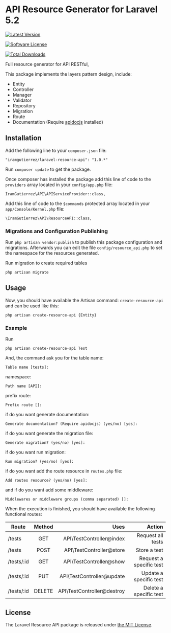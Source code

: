 # API Resource Generator for Laravel 5.2

[![Latest Version](http://img.shields.io/github/release/iramgutierrez/laravel-resource-api.svg?style=flat-square)](https://github.com/iramgutierrez/laravel-resource-api/releases)

[![Software License](https://img.shields.io/badge/license-MIT-brightgreen.svg?style=flat-square)](LICENSE.md)

[![Total Downloads](https://img.shields.io/packagist/dt/iramgutierrez/laravel-resource-api.svg?style=flat-square)](https://packagist.org/packages/iramgutierrez/laravel-resource-api)

Full resource generator for API RESTful, 

This package implements the layers pattern design, include:

* Entity
* Controller
* Manager
* Validator
* Repository
* Migration
* Route
* Documentation (Require [apidocjs](http://apidocjs.com) installed)

## Installation

Add the following line to your `composer.json` file:

```
"iramgutierrez/laravel-resource-api": "1.0.*"
```

Run `composer update` to get the package.

Once composer has installed the package add this line of code to the `providers` array located in your `config/app.php` file:

```
IramGutierrez\API\APIServiceProvider::class,
```

Add this line of code to the `$commands` protected array located in your `app/Console/Kernel.php` file:

```
\IramGutierrez\API\ResourceAPI::class,
```

### Migrations and Configuration Publishing
Run `php artisan vendor:publish` to publish this package configuration and migrations. Afterwards you can edit the file `config/resource_api.php` to set the namespace for the resources generated.

Run migration to create required tables

```
php artisan migrate
```

## Usage

Now, you should have available the Artisan command: `create-resource-api` and can be used like this:

```
php artisan create-resource-api {Entity}
```

### Example

Run 

```
php artisan create-resource-api Test
```

And, the command ask you for the table name:

```
Table name [tests]:
```

namespace:

```
Path name [API]:
```

prefix route:

```
Prefix route []:
```

if do you want generate documentation:

```
Generate documentation? (Require apidocjs) (yes/no) [yes]:
```

if do you want generate the migration file:

```
Generate migration? (yes/no) [yes]:
```

if do you want run migration:

```
Run migration? (yes/no) [yes]:
```

if do you want add the route resource in `routes.php` file:

```
Add routes resource? (yes/no) [yes]:
```

and if do you want add some middleware:

```
Middlewares or middleware groups (comma separated) []:
```

When the execution is finished, you should have available the following functional routes:

| Route         | Method        | Uses  | Action |
| ------------- |:-------------:| -----:| ------:|
| /tests      | GET | API\TestController@index |Request all tests |
| /tests      | POST | API\TestController@store | Store a test|
| /tests/:id      | GET | API\TestController@show | Request a specific test |
| /tests/:id      | PUT | API\TestController@update | Update a specific test |
| /tests/:id      | DELETE | API\TestController@destroy | Delete a specific test |





## License

The Laravel Resource API package is released under [the MIT License](LICENSE).
